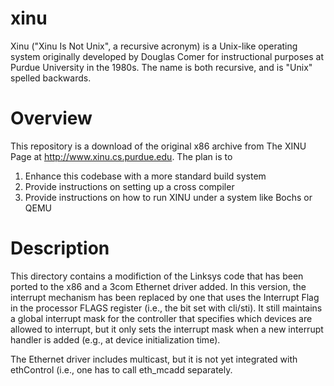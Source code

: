 xinu
====

Xinu ("Xinu Is Not Unix", a recursive acronym) is a Unix-like operating system originally developed by Douglas Comer for instructional purposes at Purdue University in the 1980s. The name is both recursive, and is "Unix" spelled backwards.

Overview
========
This repository is a download of the original x86 archive from The XINU Page at http://www.xinu.cs.purdue.edu.  The plan is to

1. Enhance this codebase with a more standard build system
2. Provide instructions on setting up a cross compiler
3. Provide instructions on how to run XINU under a system like Bochs or QEMU

Description
===========
This directory contains a modifiction of the Linksys code that has
been ported to the x86 and a 3com Ethernet driver added.  In this
version, the interrupt mechanism has been replaced by one that uses
the Interrupt Flag in the processor FLAGS register (i.e., the bit
set with cli/sti).  It still maintains a global interrupt mask for
the controller that specifies which devices are allowed to interrupt,
but it only sets the interrupt mask when a new interrupt handler is
added (e.g., at device initialization time).

The Ethernet driver includes multicast, but it is not yet integrated
with ethControl (i.e., one has to call eth_mcadd separately.
